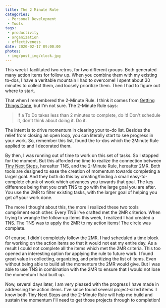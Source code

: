 ```yaml
---
title: The 2 Minute Rule
categories:
 - Personal Development
 - Tools
tags:
 - productivity
 - organization
 - effectiveness
date: 2020-02-17 09:00:00
photos: 
 - img/post_img/clock.jpg
---
```


This week I facilitated two retros, for two different groups. Both generated many action items for follow up. When you combine them with my existing to-dos, I have a veritable mountain I had to overcome! I spent about 30 minutes to collect them, and loosely prioritize them. Then I had to figure out where to start.

That when I remembered the 2-Minute Rule. I think it comes from [Getting Things Done](https://www.amazon.com/Getting-Things-Done-Stress-Free-Productivity/dp/0143126563), but I'm not sure. The 2-Minute Rule says:

> If a To Do takes less than 2 minutes to complete, do it! Don't schedule it, don't think about doing it. Do it. 

The intent is to drive momentum in clearing your to-do list. Besides the relief from closing an open loop, you can literally start to see progress in your work. So, remember this list, found the to-dos which the 2Minute Rule applied to and I decorated them.

By then, I was running out of time to work on this set of tasks. So I stopped for the moment. But this afforded me time to realize the connection between [Tiny Next Steps](/2018/12/31/tiny-next-steps/), hereafter TNS, and the 2-Minute Rule, hereafter 2MR. Both tools are designed to ease the creation of momentum towards completing a larger goal. And they both do this by creating/finding a small easy-to-complete chunk of work which advances you towards that goal. The key difference being that you craft TNS to go with the large goal you are after. You use the 2MR to filter existing tasks, with the larger goal of helping you get _all_ your work done.

The more I thought about this, the more I realized these two tools compliment each other. Every TNS I've crafted met the 2MR criterion. When trying to wrangle the follow-up items this week, I realized I had created a TNS. The TNS was to apply the 2MR to my action items! The circle was complete. 

Of course, I didn't completely follow the 2MR. I had scheduled a time block for working on the action items so that it would not eat my entire day. As a result I could not complete all the items which met the 2MR criteria. This too opened an interesting option for applying the rule to future work. I found great value in collecting, organizing, and prioritizing the list of items. Even without being able to build all the momentum the 2MR would give. But I was able to use TNS in combination with the 2MR to ensure that I would not lose the momentum I had built up.

Now, several days later, I am very pleased with the progress I have made in addressing the action items. I've since found several project-sized items. I know both Tiny Next Steps and the 2-Minute Rule will help me build and sustain the momentum I'll need to get those projects through to completion!